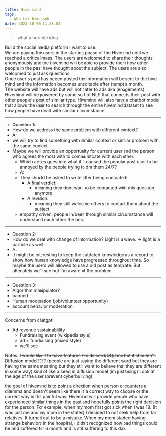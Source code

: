 ```yaml
---
title: Hive mind
tags:
  - Who Let him cook
date: 2023-10-06 11:28:04
---
```


>what a horrible idea

Build the social media pletform I want to use.  
We are paying the users in the starting phase of the Hivemind until we reached a critical mass. The users are welcomed to share their thoughts anonymously and the hivemind will be able to provide them how other people in the past have thought about the subject. The users are also welcomed to just ask questions.  
Once user's post has beeen posted the information will be sent to the hive mind and the information becomes uneditable after (temp) a month.   
The website will have ads but will not cater to ads aka (enagements).  
Hivemind will be powered by some sort of NLP that connects their post with other people's post of similar type. Hivemind will also have a chatbot model that allows the user to search through the entire hivemind dataset to see how people have dealt with similar circumstance.


--- 

- Question 1:
- How do we address the same problem with different context?
- A:
- we will try to find something with similar context or similar problem with the same context. 
- Maybe we will provide an opportunity for current user and the person who agrees the most with to communitcate with each other.
  - Which arises question: what if it caused the popular post user to be annoyed by the people trying to dm them 24/7? 
  - A:
  - They should be asked to write after being contacted: 
    - A final verdict:
      - meaning they dont want to be contacted with this quesiton anymore
    - A revision:
      - meaning they still welcome others to contact them about the subject
  - empathy driven, people in/been through similar circumstance will understand each other the best
  
---

- Question 2:
- How do we deal with change of information? Light is a wave. -> light is a particle as well
- A:
- It might be interesting to keep the outdated knowledge as a record to show how human knowledge have progressed throughout time. So maybe the users will allowed to use a old post as template. But ultimately we'll see but I'm aware of the problem.

---

- Question 3: 
- Algorithm manipulator?
- banned
- Human moderation (job/volunteer opportunity)
- account behavior moderation

---

Concerns from chatgpt: 
- Ad revenue sustainablility
  - Fundraising event (wikipedia style)
  - ad + fundraising (mixed style)
  - we'll see

Notes:
~~I would like it to have features like discord/QQ/Line but it shouldn't.~~  
Diffusion model???? (people are just saying the different word but they are having the same meaning but they still want to believe that they are different in some way) kind of like a seed in diffusion model (im just bsing)
Look at the age of the user (prevent cyberbullying)

the goal of hivemind is to point a direction when person encounters a dilemma and doesn't seem like there is a correct way to choose or the correct way is the painful way. Hivemind will provide people who have experienced similar things in the past and hopefully points the right decision for the person. For example, when my mom first got sick when i was 18. (It was just me and my mom in the states) I decided to not seek help from far relatives. It turned out to be a mistake. When my mom started having strange behaviors in the hospital, I didn't recognized how bad things could be and suffered for 6 month and is still suffering to this day.

